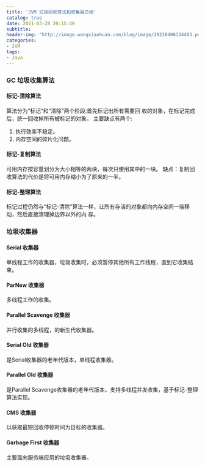 ```yaml
---
title: 'JVM 垃圾回收算法和收集器总结'
catalog: true
date: 2021-03-28 20:15:49
subtitle:
header-img: "http://image.wangxiaohuan.com/blog/image/20210406134403.png"
categories:
- JVM
tags:
- Java
---
```


### GC 垃圾收集算法

#### 标记-清除算法

算法分为“标记”和“清除”两个阶段:首先标记出所有需要回 收的对象，在标记完成后，统一回收掉所有被标记的对象。
主要缺点有两个:

1. 执行效率不稳定。
2. 内存空间的碎片化问题。

#### 标记-复制算法

可用内存按容量划分为大小相等的两块，每次只使用其中的一块。
缺点：复制回收算法的代价是将可用内存缩小为了原来的一半。

#### 标记-整理算法

标记过程仍然与“标记-清除”算法一样，让所有存活的对象都向内存空间一端移动，然后直接清理掉边界以外的内 存。

### 垃圾收集器

#### Serial 收集器

单线程工作的收集器，垃圾收集时，必须暂停其他所有工作线程，直到它收集结束。

#### ParNew 收集器

多线程工作的收集。

#### Parallel Scavenge 收集器

并行收集的多线程，的新生代收集器。

#### Serial Old 收集器

是Serial收集器的老年代版本，单线程收集器。

#### Parallel Old 收集器

是Parallel Scavenge收集器的老年代版本，支持多线程并发收集，基于标记-整理算法实现。

#### CMS 收集器

以获取最短回收停顿时间为目标的收集器。

#### Garbage First 收集器

主要面向服务端应用的垃圾收集器。